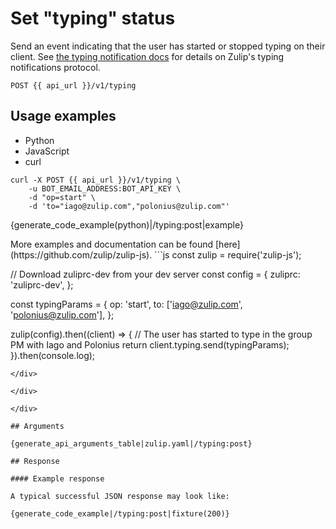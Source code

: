 # Set "typing" status

Send an event indicating that the user has started or stopped typing
on their client.  See
[the typing notification docs](https://zulip.readthedocs.io/en/latest/subsystems/typing-indicators.html)
for details on Zulip's typing notifications protocol.

`POST {{ api_url }}/v1/typing`

## Usage examples

<div class="code-section" markdown="1">
<ul class="nav">
<li data-language="python">Python</li>
<li data-language="javascript">JavaScript</li>
<li data-language="curl">curl</li>
</ul>
<div class="blocks">

<div data-language="curl" markdown="1">

```
curl -X POST {{ api_url }}/v1/typing \
    -u BOT_EMAIL_ADDRESS:BOT_API_KEY \
    -d "op=start" \
    -d 'to="iago@zulip.com","polonius@zulip.com"'
```

</div>

<div data-language="python" markdown="1">

{generate_code_example(python)|/typing:post|example}

</div>

<div data-language="javascript" markdown="1">
More examples and documentation can be found [here](https://github.com/zulip/zulip-js).
```js
const zulip = require('zulip-js');

// Download zuliprc-dev from your dev server
const config = {
    zuliprc: 'zuliprc-dev',
};

const typingParams = {
    op: 'start',
    to: ['iago@zulip.com', 'polonius@zulip.com'],
};

zulip(config).then((client) => {
    // The user has started to type in the group PM with Iago and Polonius
    return client.typing.send(typingParams);
}).then(console.log);
```
</div>

</div>

</div>

## Arguments

{generate_api_arguments_table|zulip.yaml|/typing:post}

## Response

#### Example response

A typical successful JSON response may look like:

{generate_code_example|/typing:post|fixture(200)}
